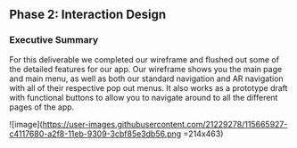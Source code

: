 ## Phase 2: Interaction Design

### Executive Summary

  For this deliverable we completed our wireframe and flushed out some of the detailed features for our app. Our wireframe shows you the main page and main menu, as well as both our standard navigation and AR navigation with all of their respective pop out menus. It also works as a prototype draft with functional buttons to allow you to navigate around to all the different pages of the app.

![image](https://user-images.githubusercontent.com/21229278/115665927-c4117680-a2f8-11eb-9309-3cbf85e3db56.png =214x463)
